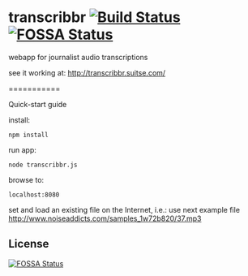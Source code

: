 transcribbr [![Build Status](https://drone.io/github.com/gerardcl/transcribbr/status.png)](https://drone.io/github.com/gerardcl/transcribbr/latest)
[![FOSSA Status](https://app.fossa.io/api/projects/git%2Bgithub.com%2Fgerardcl%2Ftranscribbr.svg?type=shield)](https://app.fossa.io/projects/git%2Bgithub.com%2Fgerardcl%2Ftranscribbr?ref=badge_shield)
===========

webapp for journalist audio transcriptions

see it working at: http://transcribbr.suitse.com/

===========

Quick-start guide

install: 

    npm install

run app:

    node transcribbr.js

browse to: 

    localhost:8080

set and load an existing file on the Internet, i.e.: use next example file http://www.noiseaddicts.com/samples_1w72b820/37.mp3



## License
[![FOSSA Status](https://app.fossa.io/api/projects/git%2Bgithub.com%2Fgerardcl%2Ftranscribbr.svg?type=large)](https://app.fossa.io/projects/git%2Bgithub.com%2Fgerardcl%2Ftranscribbr?ref=badge_large)